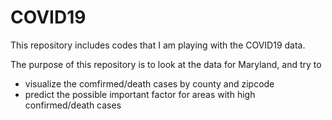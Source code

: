 # COVID19
This repository includes codes that I am playing with the COVID19 data. 

The purpose of this repository is to look at the data for Maryland, and try to

* visualize the comfirmed/death cases by county and zipcode 
* predict the possible important factor for areas with high confirmed/death cases